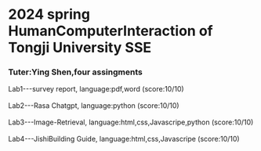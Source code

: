 <h1>2024 spring HumanComputerInteraction of Tongji University SSE</h1>
<h3>Tuter:Ying Shen,four assingments</h3>
  Lab1---survey report, language:pdf,word  (score:10/10)<br><br>
  Lab2---Rasa Chatgpt, language:python  (score:10/10)<br><br>
  Lab3---Image-Retrieval, language:html,css,Javascripe,python  (score:10/10)<br><br>
  Lab4---JishiBuilding Guide, language:html,css,Javascripe  (score:10/10)<br>
